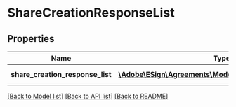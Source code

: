 # ShareCreationResponseList

## Properties
Name | Type | Description | Notes
------------ | ------------- | ------------- | -------------
**share_creation_response_list** | [**\Adobe\ESign\Agreements\Model\ShareCreationResponse[]**](ShareCreationResponse.md) | List of ShareCreationResponse | [optional] 

[[Back to Model list]](../README.md#documentation-for-models) [[Back to API list]](../README.md#documentation-for-api-endpoints) [[Back to README]](../README.md)


